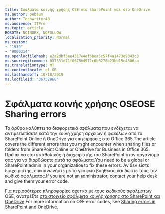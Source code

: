 ```yaml
---
title: Σφάλματα κοινής χρήσης OSE στο SharePoint και στο OneDrive
ms.author: pebaum
author: Techwriter40
ms.audience: ITPro
ms.topic: article
ROBOTS: NOINDEX, NOFOLLOW
localization_priority: Normal
ms.custom:
- "1939"
- "9000314"
ms.openlocfilehash: e2a2dbf3ee4317e4ef6bea5c57f4a1473e9343c3
ms.sourcegitcommit: 037331d71f06750d972c0b6278b23bb15c4806ca
ms.translationtype: MT
ms.contentlocale: el-GR
ms.lasthandoff: 10/18/2019
ms.locfileid: "36752968"
---
```

# <a name="ose-sharing-errors"></a><span data-ttu-id="207e5-102">Σφάλματα κοινής χρήσης OSE</span><span class="sxs-lookup"><span data-stu-id="207e5-102">OSE Sharing errors</span></span>

<span data-ttu-id="207e5-103">Το άρθρο καλύπτει τα διαφορετικά σφάλματα που ενδέχεται να αντιμετωπίσετε κατά την κοινή χρήση αρχείων ή φακέλων από το SharePoint Online ή OneDrive για επιχειρήσεις στο Office 365.</span><span class="sxs-lookup"><span data-stu-id="207e5-103">The article covers the different errors that you might encounter when sharing files or folders from SharePoint Online or OneDrive for Business in Office 365.</span></span> <span data-ttu-id="207e5-104">Πρέπει να είστε καθολικός ή διαχειριστής του SharePoint στον οργανισμό σας για να διορθώσετε αυτά τα σφάλματα.</span><span class="sxs-lookup"><span data-stu-id="207e5-104">You need to be a global or SharePoint admin in your organization to fix these errors.</span></span> <span data-ttu-id="207e5-105">Αν δεν είστε διαχειριστής, επικοινωνήστε με το γραφείο βοήθειας και δώστε τους τον κωδικό σφάλματος.</span><span class="sxs-lookup"><span data-stu-id="207e5-105">If you are not an administrator, contact your help desk and give them your error code.</span></span>

<span data-ttu-id="207e5-106">Για περισσότερες πληροφορίες σχετικά με τους κωδικούς σφαλμάτων OSE, ανατρέξτε [στο στοιχείο σφάλματα κοινής χρήσης στο SharePoint και OneDrive](https://docs.microsoft.com/sharepoint/sharepoint-onedrive-error-message).</span><span class="sxs-lookup"><span data-stu-id="207e5-106">For more information on OSE error codes, see [Sharing errors in SharePoint and OneDrive](https://docs.microsoft.com/sharepoint/sharepoint-onedrive-error-message).</span></span>
